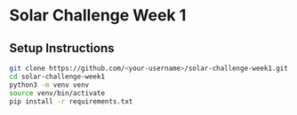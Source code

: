 # Solar Challenge Week 1

## Setup Instructions
```bash
git clone https://github.com/<your-username>/solar-challenge-week1.git
cd solar-challenge-week1
python3 -m venv venv
source venv/bin/activate
pip install -r requirements.txt
